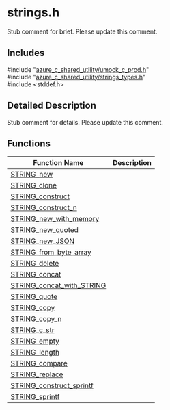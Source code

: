 # strings.h 

Stub comment for brief. Please update this comment.

## Includes

\#include "[azure_c_shared_utility/umock_c_prod.h](iot-c-ref-umock-c-prod-h.md)"  
\#include "[azure_c_shared_utility/strings_types.h](iot-c-ref-strings-types-h.md)"  
\#include <stddef.h>  

## Detailed Description

Stub comment for details. Please update this comment.

## Functions

Function Name                  | Description                                
--------------------------------|---------------------------------------------
[STRING_new](./iot-c-ref-strings-h/string-new.md)            | 
[STRING_clone](./iot-c-ref-strings-h/string-clone.md)            | 
[STRING_construct](./iot-c-ref-strings-h/string-construct.md)            | 
[STRING_construct_n](./iot-c-ref-strings-h/string-construct-n.md)            | 
[STRING_new_with_memory](./iot-c-ref-strings-h/string-new-with-memory.md)            | 
[STRING_new_quoted](./iot-c-ref-strings-h/string-new-quoted.md)            | 
[STRING_new_JSON](./iot-c-ref-strings-h/string-new-json.md)            | 
[STRING_from_byte_array](./iot-c-ref-strings-h/string-from-byte-array.md)            | 
[STRING_delete](./iot-c-ref-strings-h/string-delete.md)            | 
[STRING_concat](./iot-c-ref-strings-h/string-concat.md)            | 
[STRING_concat_with_STRING](./iot-c-ref-strings-h/string-concat-with-string.md)            | 
[STRING_quote](./iot-c-ref-strings-h/string-quote.md)            | 
[STRING_copy](./iot-c-ref-strings-h/string-copy.md)            | 
[STRING_copy_n](./iot-c-ref-strings-h/string-copy-n.md)            | 
[STRING_c_str](./iot-c-ref-strings-h/string-c-str.md)            | 
[STRING_empty](./iot-c-ref-strings-h/string-empty.md)            | 
[STRING_length](./iot-c-ref-strings-h/string-length.md)            | 
[STRING_compare](./iot-c-ref-strings-h/string-compare.md)            | 
[STRING_replace](./iot-c-ref-strings-h/string-replace.md)            | 
[STRING_construct_sprintf](./iot-c-ref-strings-h/string-construct-sprintf.md)            | 
[STRING_sprintf](./iot-c-ref-strings-h/string-sprintf.md)            | 

